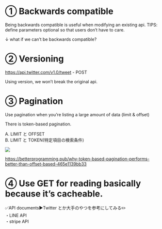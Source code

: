 # ① Backwards compatible 
Being backwards compatible is useful when modifying an existing api.
TIPS: define parameters optional so that users don’t have to care.

↓ what if we can’t be backwards compatible?

# ② Versioning

https://api.twitter.com/v1.0/tweet - POST

Using version, we won’t break the original api.

# ③ Pagination
Use pagination when you’re listing a large amount of data (limit & offset)

There is token-based pagination.

A. LIMIT と OFFSET<br>
B. LIMIT と TOKEN(特定項目の検索条件)<br>

![](https://storage.googleapis.com/zenn-user-upload/efd42de07c7b-20230420.png)

https://betterprogramming.pub/why-token-based-pagination-performs-better-than-offset-based-465e1139bb33


# ④ Use GET for reading basically because it’s cacheable.

✅API documents▶︎Twitter とか大手のやつを参考にしてみる✏️<br>
・LINE API<br>
・stripe API
